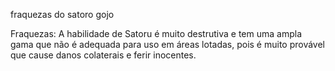 fraquezas do satoro gojo

Fraquezas: A habilidade de Satoru é muito destrutiva e tem uma ampla gama que não é adequada para uso em áreas lotadas, pois é muito provável que cause danos colaterais e ferir inocentes.

